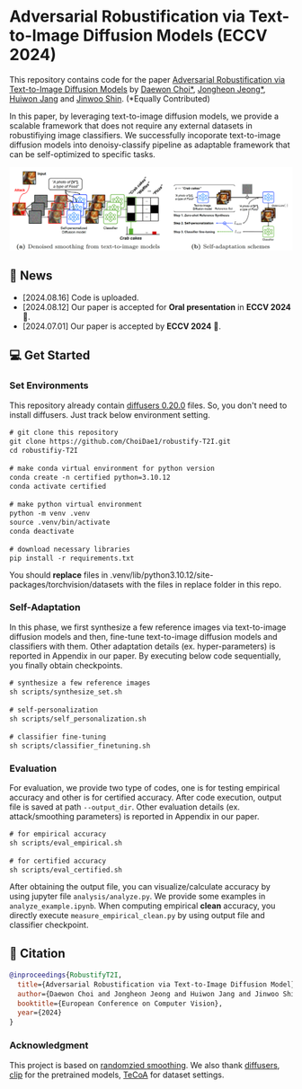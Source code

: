 # Adversarial Robustification via Text-to-Image Diffusion Models (ECCV 2024) 
This repository contains code for the paper [Adversarial Robustification via Text-to-Image Diffusion Models](https://arxiv.org/html/2407.18658v1) by [Daewon Choi*](), [Jongheon Jeong*](https://jh-jeong.github.io/), [Huiwon Jang](https://huiwon-jang.github.io/) and [Jinwoo Shin](https://alinlab.kaist.ac.kr/shin.html).
(*Equally Contributed)

In this paper, by leveraging text-to-image diffusion models, we provide a scalable framework that does not require any external datasets in robustifiying image classifiers. We successfully incoporate text-to-image diffusion models into denoisy-classify pipeline as adaptable framework that can be self-optimized to specific tasks.

![figure](assets/main_figure.png)


## 📣 News
- [2024.08.16] Code is uploaded. 
- [2024.08.12] Our paper is accepted for **Oral presentation** in **ECCV 2024** 🎉.
- [2024.07.01] Our paper is accepted by **ECCV 2024** 🎉.
 
## 💻 Get Started
### Set Environments
This repository already contain [diffusers 0.20.0](https://github.com/huggingface/diffusers) files.
So, you don't need to install diffusers. 
Just track below environment setting.
```
# git clone this repository
git clone https://github.com/ChoiDae1/robustify-T2I.git
cd robustifiy-T2I

# make conda virtual environment for python version
conda create -n certified python=3.10.12 
conda activate certified

# make python virtual environment 
python -m venv .venv 
source .venv/bin/activate
conda deactivate

# download necessary libraries
pip install -r requirements.txt 
```
You should **replace** files in .venv/lib/python3.10.12/site-packages/torchvision/datasets with the files in replace folder in this repo. 

### Self-Adaptation 
In this phase, we first synthesize a few reference images via text-to-image diffusion models and then, fine-tune text-to-image diffusion models and classifiers with them. Other adaptation details (ex. hyper-parameters) is reported in Appendix in our paper. By executing below code sequentially, you finally obtain checkpoints. 
```
# synthesize a few reference images
sh scripts/synthesize_set.sh

# self-personalization 
sh scripts/self_personalization.sh 

# classifier fine-tuning 
sh scripts/classifier_finetuning.sh
```


### Evaluation 
For evaluation, we provide two type of codes, one is for testing empirical accuracy and other is for certified accuracy. After code execution, output file is saved at path ```--output_dir```. Other evaluation details (ex. attack/smoothing parameters) is reported in Appendix in our paper.

```
# for empirical accuracy
sh scripts/eval_empirical.sh

# for certified accuracy 
sh scripts/eval_certified.sh
```
After obtaining the output file, you can visualize/calculate accuracy by using jupyter file ```analysis/analyze.py```. We provide some examples in ```analyze_example.ipynb```.
When computing empirical **clean** accuracy, you directly execute ```measure_empirical_clean.py``` by using output file and classifier checkpoint. 

## 📝 Citation

```bibtex
@inproceedings{RobustifyT2I,
  title={Adversarial Robustification via Text-to-Image Diffusion Model},
  author={Daewon Choi and Jongheon Jeong and Huiwon Jang and Jinwoo Shin},
  booktitle={European Conference on Computer Vision},
  year={2024}
}
```
 
 ### Acknowledgment
 This project is based on [randomzied smoothing](https://github.com/locuslab/smoothing). We also thank [diffusers](https://github.com/huggingface/diffusers), [clip](https://github.com/openai/CLIP) for the pretrained models, [TeCoA](https://github.com/cvlab-columbia/ZSRobust4FoundationModel) for dataset settings.  
